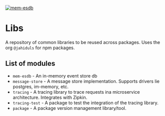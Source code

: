 [![mem-esdb](https://github.com/jahid90/libs/actions/workflows/mem-esdb.yaml/badge.svg)](https://github.com/jahid90/libs/actions/workflows/mem-esdb.yaml)

# Libs

A repository of common libraries to be reused across packages. Uses the org `@jahiduls` for npm packages.

## List of modules

- `mem-esdb` - An in-memory event store db
- `message-store` - A message store implementation. Supports drivers lie postgres, im-memory, etc.
- `tracing` - A tracing library to trace requests ina  microservice architecture. Integrates with Zipkin.
- `tracing-test` - A package to test the integration of the tracing library.
- `package` - A package version management library/tool.
